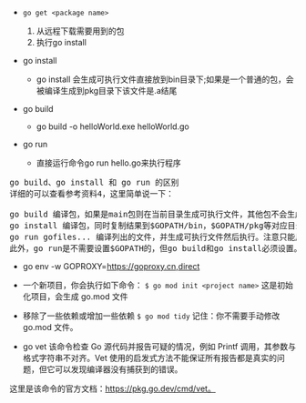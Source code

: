 + `go get <package name>`
    1. 从远程下载需要用到的包
    2. 执行go install
+ go install
    - go install 会生成可执行文件直接放到bin目录下;如果是一个普通的包，会被编译生成到pkg目录下该文件是.a结尾  

+ go build
    - go build -o helloWorld.exe helloWorld.go

+ go run
    - 直接运行命令go run hello.go来执行程序

<pre>
go build、go install 和 go run 的区别
详细的可以查看参考资料4，这里简单说一下：

go build 编译包，如果是main包则在当前目录生成可执行文件，其他包不会生成.a文件；
go install 编译包，同时复制结果到$GOPATH/bin，$GOPATH/pkg等对应目录下；
go run gofiles... 编译列出的文件，并生成可执行文件然后执行。注意只能用于main包，否则会出现go run: cannot run non-main package的错误。
此外，go run是不需要设置$GOPATH的，但go build和go install必须设置。go run常用来测试一些功能，这些代码一般不包含在最终的项目中。
</pre>    

+ go env -w GOPROXY=https://goproxy.cn,direct

+ 一个新项目，你会执行如下命令：
`$ go mod init <project name>`
这是初始化项目，会生成 go.mod 文件

+ 移除了一些依赖或增加一些依赖
`$ go mod tidy`
记住：你不需要手动修改 go.mod 文件。

+ go vet
该命令检查 Go 源代码并报告可疑的情况，例如 Printf 调用，其参数与格式字符串不对齐。Vet 使用的启发式方法不能保证所有报告都是真实的问题，但它可以发现编译器没有捕获到的错误。

这里是该命令的官方文档：https://pkg.go.dev/cmd/vet。



